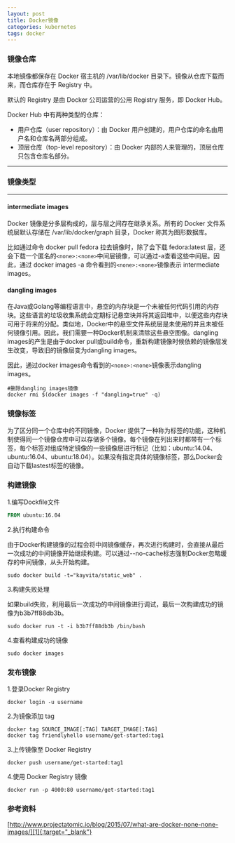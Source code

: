 ```yaml
---
layout: post
title: Docker镜像
categories: kubernetes
tags: docker
---
```




### 镜像仓库

本地镜像都保存在 Docker 宿主机的 /var/lib/docker 目录下。镜像从仓库下载而来，而仓库存在于 Registry 中。

默认的 Registry 是由 Docker 公司运营的公用 Registry 服务，即 Docker Hub。

Docker Hub 中有两种类型的仓库：

* 用户仓库（user repository）：由 Docker 用户创建的，用户仓库的命名由用户名和仓库名两部分组成。
* 顶层仓库（top-level repository）：由 Docker 内部的人来管理的，顶层仓库只包含仓库名部分。

---

### 镜像类型

---

#### intermediate images

Docker 镜像是分多层构成的，层与层之间存在继承关系。所有的 Docker 文件系统层默认存储在 /var/lib/docker/graph 目录，Docker 称其为图形数据库。

比如通过命令 docker pull fedora 拉去镜像时，除了会下载 fedora:latest 层，还会下载一个匿名的`<none>:<none>`中间层镜像，可以通过-a查看这些中间层。因此，通过 docker images -a 命令看到的`<none>:<none>`镜像表示 intermediate images。

#### dangling images

在Java或Golang等编程语言中，悬空的内存块是一个未被任何代码引用的内存块。这些语言的垃圾收集系统会定期标记悬空块并将其返回堆中，以便这些内存块可用于将来的分配。类似地，Docker中的悬空文件系统层是未使用的并且未被任何镜像引用。因此，我们需要一种Docker机制来清除这些悬空图像。dangling images的产生是由于docker pull或build命令，重新构建镜像时候依赖的镜像层发生改变，导致旧的镜像层变为dangling images。

因此，通过docker images命令看到的`<none>:<none>`镜像表示dangling images。

```shell
#删除dangling images镜像
docker rmi $(docker images -f "dangling=true" -q)
```

### 镜像标签

为了区分同一个仓库中的不同镜像，Docker 提供了一种称为标签的功能，这种机制使得同一个镜像仓库中可以存储多个镜像。每个镜像在列出来时都带有一个标签，每个标签对组成特定镜像的一些镜像层进行标记（比如：ubuntu:14.04、ubuntu:16.04、ubuntu:18.04）。如果没有指定具体的镜像标签，那么Docker会自动下载lastest标签的镜像。

### 构建镜像

1.编写Dockfile文件

```dockerfile
FROM ubuntu:16.04
```

2.执行构建命令

由于Docker构建镜像的过程会将中间镜像缓存，再次进行构建时，会直接从最后一次成功的中间镜像开始继续构建。可以通过--no-cache标志强制Docker忽略缓存的中间镜像，从头开始构建。

```shell
sudo docker build -t="kayvita/static_web" .
```

3.构建失败处理

如果build失败，利用最后一次成功的中间镜像进行调试，最后一次构建成功的镜像为b3b7ff88db3b。

```shell
sudo docker run -t -i b3b7ff88db3b /bin/bash
```

4.查看构建成功的镜像

```shell
sudo docker images
```

### 发布镜像

1.登录Docker Registry

```shell
docker login -u username
```

2.为镜像添加 tag

```shell
docker tag SOURCE_IMAGE[:TAG] TARGET_IMAGE[:TAG]
docker tag friendlyhello username/get-started:tag1
```

3.上传镜像至 Docker Registry

```shell
docker push username/get-started:tag1
```

4.使用 Docker Registry 镜像

```shell
docker run -p 4000:80 username/get-started:tag1
```

### 参考资料

[http://www.projectatomic.io/blog/2015/07/what-are-docker-none-none-images/][1]{:target="_blank"}

[1]:http://www.projectatomic.io/blog/2015/07/what-are-docker-none-none-images/